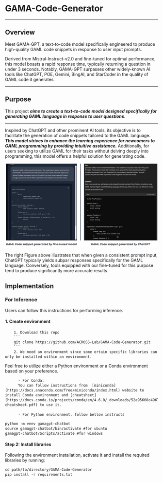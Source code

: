 # GAMA-Code-Generator
------
## Overview 
Meet GAMA-GPT, a text-to-code model specifically engineered to produce high-quality GAML code snippets in response to user input prompts. 

Derived from Mistral-Instruct-v2.0 and fine-tuned for optimal performance, this model boasts a rapid response time, typically returning a question in under 3 seconds. Notably, GAMA-GPT surpasses other widely-known AI tools like ChatGPT, POE, Gemini, BingAI, and StarCoder in the quality of GAML code it generates.

------
## Purpose
This project **_aims to create a text-to-code model designed specifically for generating GAML language in response to user questions_**. 

------
Inspired by ChatGPT and other prominent AI tools, its objective is to facilitate the generation of code snippets tailored to the GAML language. **_This model strives to enhance the learning experience for newcomers to GAML programming by providing intuitive assistance._** Additionally, for users seeking to utilize GAML for their tasks without delving deeply into programming, this model offers a helpful solution for generating code.

![](https://github.com/ACROSS-Lab/GAMA-Code-Generator/blob/main/assets/comparison-img.png)

The right Figure above illustrates that when given a consistent prompt input, ChatGPT typically yields subpar responses specifically for the GAML language. Conversely, tools equipped with our fine-tuned for this purpose tend to produce significantly more accurate results.

## Implementation

### For Inference
Users can follow this instructions for performing inference.

#### 1. Create environment
        1. Download this repo 
        ```
        git clone https://github.com/ACROSS-Lab/GAMA-Code-Generator.git
        ```
        2. We need an environment since some ertain specific libraries can only be installed within an environment.
Feel free to utilize either a Python environment or a Conda environment based on your preference. 

          - For Conda:
          You can follow instructions from  [miniconda](https://docs.anaconda.com/free/miniconda/index.html) website to install Conda environment and [cheatsheet](https://docs.conda.io/projects/conda/en/4.6.0/_downloads/52a95608c49671267e40c689e0bc00ca/conda-cheatsheet.pdf) to use it.
          
          - For Python environment, follow bellow instructs
  ```
  python -m venv gamagpt-chatbot
  source gamagpt-chatbot/bin/activate #for ubuntu
  gamagpt-chatbot/Scripts/activate #for windows
  ```
#### Step 2: Install libraries
Following the environment installation, activate it and install the required libraries by running:
```
cd path/to/directory/GAMA-Code-Generator
pip install -r requirements.txt
```

####

